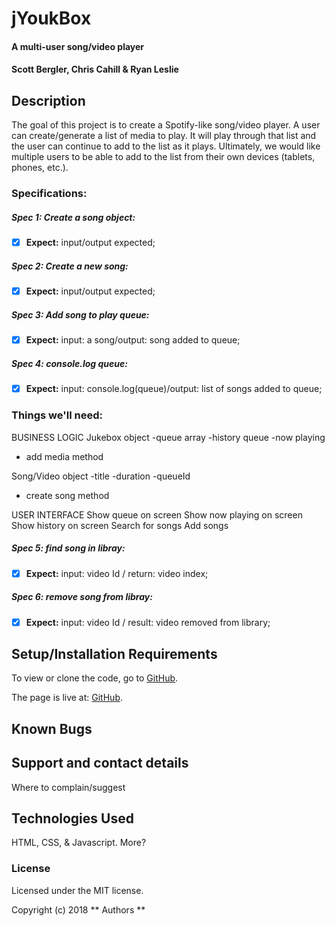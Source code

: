 # jYoukBox

#### A multi-user song/video player

#### Scott Bergler, Chris Cahill & Ryan Leslie

## Description
The goal of this project is to create a Spotify-like song/video player. A user can create/generate a list of media to play. It will play through that list and the user can continue to add to the list as it plays. Ultimately, we would like multiple users to be able to add to the list from their own devices (tablets, phones, etc.).

### Specifications:
##### Spec 1: Create a song object:
- [x] **Expect:** input/output expected;

##### Spec 2: Create a new song:
- [x] **Expect:** input/output expected;

##### Spec 3: Add song to play queue:
- [x] **Expect:** input: a song/output: song added to queue;

##### Spec 4: console.log queue:
- [x] **Expect:** input: console.log(queue)/output: list of songs added to queue;

### Things we'll need:
BUSINESS LOGIC
Jukebox object
  -queue array
  -history queue
  -now playing
  * add media method

Song/Video object
  -title
  -duration
  -queueId
  * create song method

USER INTERFACE
Show queue on screen
Show now playing on screen
Show history on screen
Search for songs
Add songs

##### Spec 5: find song in libray:
- [x] **Expect:** input: video Id / return: video index;

##### Spec 6: remove song from libray:
- [x] **Expect:** input: video Id / result: video removed from library;


## Setup/Installation Requirements
To view or clone the code, go to [GitHub](https://github.com/skillitzimberg/JYoukBox).

The page is live at: [GitHub]( ).

## Known Bugs

## Support and contact details

Where to complain/suggest

## Technologies Used

HTML, CSS, & Javascript. More?

### License

Licensed under the MIT license.

Copyright (c) 2018 ** Authors **
